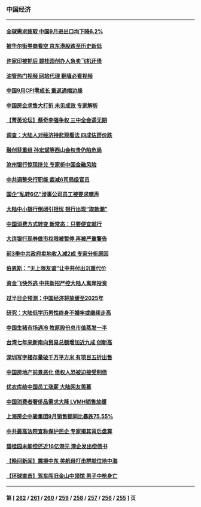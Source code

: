 ### 中国经济
---
#### [全球需求疲软 中国9月进出口均下降6.2%](../../pages/ncid283/n14094455.md?10131645) 
#### [被华尔街券商看空 京东港股跌至历史新低](../../pages/ncid283/n14094356.md?10131645) 
#### [许家印被抓后 碧桂园创办人急卖飞机还债](../../pages/ncid283/n14094364.md?10131645) 
#### [油管热门视频 网站代理 翻墙必看视频](http://138.2.39.72:81/youtube.html?epic-marker?10131645)
#### [中国9月CPI零成长 重返通缩边缘](../../pages/ncid283/n14094318.md?10131645) 
#### [中国房企求售大打折 未见成效 专家解析](../../pages/ncid283/n14093515.md?10131645) 
#### [【菁英论坛】蔡奇李强争权 三中全会遥无期](../../pages/ncid283/n14094125.md?10131645) 
#### [调查：大陆人对经济持悲观看法 四成估房价跌](../../pages/ncid283/n14094127.md?10131645) 
#### [融创获重组 孙宏斌等西山会权贵仍陷危局](../../pages/ncid283/n14094027.md?10131645) 
#### [沧州银行惊现挤兑 专家析中国金融风险](../../pages/ncid283/n14093202.md?10131645) 
#### [中共调整央行职能 裁减6司局级官员](../../pages/ncid283/n14093844.md?10131645) 
#### [国企“私转6亿”涉事公司员工被要求噤声](../../pages/ncid283/n14093843.md?10131645) 
#### [大陆中小银行倒闭引担忧 银行出现“取款潮”](../../pages/ncid283/n14093755.md?10131645) 
#### [中国消费方式转变 新常态：只要便宜就行](../../pages/ncid283/n14093892.md?10131645) 
#### [大连银行现券做市权限被暂停 再被严重警告](../../pages/ncid283/n14093842.md?10131645) 
#### [前3季中共政府卖地收入减2成  专家分析原因](../../pages/ncid283/n14093684.md?10131645) 
#### [伯恩斯：“无上限友谊”让中共付出沉重代价](../../pages/ncid283/n14093837.md?10131645) 
#### [资金飞快外逃 中共新招严控大陆人离岸投资](../../pages/ncid283/n14093827.md?10131645) 
#### [过半日企预测：中国经济将放缓至2025年](../../pages/ncid283/n14093637.md?10131645) 
#### [研究：大陆低学历男性终身不婚率或继续走高](../../pages/ncid283/n14093557.md?10131645) 
#### [中国生猪市场遇冷 牧原股份总市值蒸发一半](../../pages/ncid283/n14093416.md?10131645) 
#### [台湾七年来新南向贸易总额增加近九成 创新高](../../pages/ncid283/n14093353.md?10131645) 
#### [深圳写字楼存量破千万平方米 有项目五折出售](../../pages/ncid283/n14093381.md?10131645) 
#### [中国房地产前景恶化 债权人恐被迫接受削债](../../pages/ncid283/n14093281.md?10131645) 
#### [优衣库给中国员工涨薪 大陆网友羡慕](../../pages/ncid283/n14093044.md?10131645) 
#### [中国消费者奢侈品需求大降 LVMH销售放缓](../../pages/ncid283/n14092940.md?10131645) 
#### [上海房企中骏集团9月销售额同比暴跌75.55%](../../pages/ncid283/n14092987.md?10131645) 
#### [中共最高法院宣称保护民企 专家揭其背后盘算](../../pages/ncid283/n14092789.md?10131645) 
#### [碧桂园未能偿还近16亿港元 港企发出偿债书](../../pages/ncid283/n14092988.md?10131645) 
#### [【晚间新闻】震摄中东 美航母打击群就位地中海](../../pages/ncid283/n14092791.md?10131645) 
#### [【环球直击】驾车闯旧金山中领馆 男子中枪身亡](../../pages/ncid283/n14092383.md?10131645) 

---
#### 第 [ [262](./262.md?10131645) / [261](./261.md?10131645) / [260](./260.md?10131645) / [259](./259.md?10131645) / [258](./258.md?10131645) / [257](./257.md?10131645) / [256](./256.md?10131645) / [255](./255.md?10131645) ] 页
